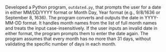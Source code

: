 Developed a Python program, `outdated.py`, that prompts the user for a date in either MM/DD/YYYY format or Month Day, Year format (e.g., 9/8/1636 or September 8, 1636). The program converts and outputs the date in YYYY-MM-DD format. It handles month names from the list of full month names and treats the input case-insensitively. If the user inputs an invalid date in either format, the program prompts them to enter the date again. The program assumes that every month has no more than 31 days, without validating the specific number of days in each month.